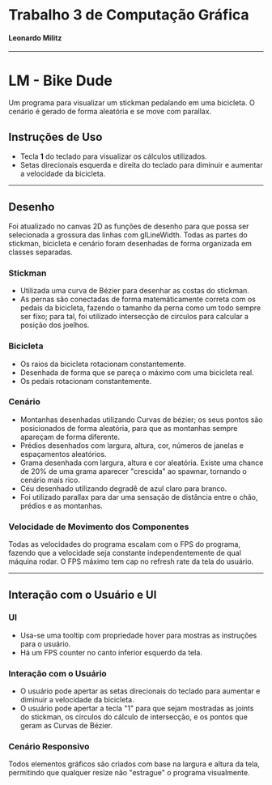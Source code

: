 # Trabalho 3 de Computação Gráfica
####  Leonardo Militz

-----------------------------------------------------------------------

# LM - Bike Dude
Um programa para visualizar um stickman pedalando em uma bicicleta. O cenário é gerado de forma aleatória e se move com parallax.

## Instruções de Uso
- Tecla **1** do teclado para visualizar os cálculos utilizados.
- Setas direcionais esquerda e direita do teclado para diminuir e aumentar a velocidade da bicicleta.

-----------------------------------------------------------------------

## Desenho
Foi atualizado no canvas 2D as funções de desenho para que possa ser selecionada a grossura das linhas com glLineWidth. Todas as partes do stickman, bicicleta e cenário foram desenhadas de forma organizada em classes separadas.

### Stickman
- Utilizada uma curva de Bézier para desenhar as costas do stickman.
- As pernas são conectadas de forma matemáticamente correta com os pedais da bicicleta, fazendo o tamanho da perna como um todo sempre ser fixo; para tal, foi utilizado intersecção de circulos para calcular a posição dos joelhos. 

### Bicicleta
- Os raios da bicicleta rotacionam constantemente.
- Desenhada de forma que se pareça o máximo com uma bicicleta real.
- Os pedais rotacionam constantemente.

### Cenário
- Montanhas desenhadas utilizando Curvas de bézier; os seus pontos são posicionados de forma aleatória, para que as montanhas sempre apareçam de forma diferente.
- Prédios desenhados com largura, altura, cor, números de janelas e espaçamentos aleatórios. 
- Grama desenhada com largura, altura e cor aleatória. Existe uma chance de 20% de uma grama aparecer "crescida" ao spawnar, tornando o cenário mais rico.
- Céu desenhado utilizando degradê de azul claro para branco.
- Foi utilizado parallax para dar uma sensação de distância entre o chão, prédios e as montanhas.

### Velocidade de Movimento dos Componentes
Todas as velocidades do programa escalam com o FPS do programa, fazendo que a velocidade seja constante independentemente de qual máquina rodar. O FPS máximo tem cap no refresh rate da tela do usuário.

-----------------------------------------------------------------------

## Interação com o Usuário e UI
###  UI
- Usa-se uma tooltip com propriedade hover para mostras as instruções para o usuário.
- Há um FPS counter no canto inferior esquerdo da tela.

### Interação com o Usuário
- O usuário pode apertar as setas direcionais do teclado para aumentar e diminuir a velocidade da bicicleta.
- O usuário pode apertar a tecla "1" para que sejam mostradas as joints do stickman, os circulos do cálculo de intersecção, e os pontos que geram as Curvas de Bézier.

### Cenário Responsivo
Todos elementos gráficos são criados com base na largura e altura da tela, permitindo que qualquer resize não "estrague" o programa visualmente.